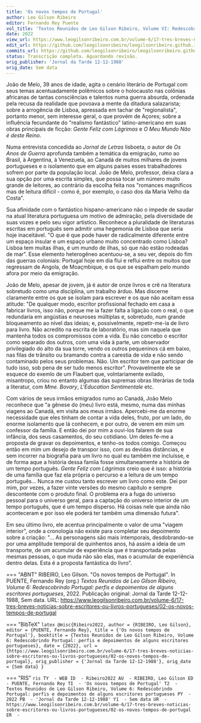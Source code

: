 ```yaml
---
title: 'Os novos tempos de Portugal'
author: Leo Gilson Ribeiro
editor: Fernando Rey Puente
vol_title: 'Textos Reunidos de Leo Gilson Ribeiro, Volume VI: Redescobrindo Portugal: perfis e depoimentos de alguns escritores portugueses'
date: 2022
view_url: https://www.leogilsonribeiro.com.br/volume-6/17-tres-breves-noticias-sobre-escritores-ou-livros-portugueses/02-os-novos-tempos-de-portugal
edit_url: https://github.com/leogilsonribeiro/leogilsonribeiro.github.io/edit/main/docs/markdown/volume-6/17-tres-breves-noticias-sobre-escritores-ou-livros-portugueses/02-os-novos-tempos-de-portugal.md
commits_url: https://github.com/leogilsonribeiro/leogilsonribeiro.github.io/commits/main/docs/markdown/volume-6/17-tres-breves-noticias-sobre-escritores-ou-livros-portugueses/02-os-novos-tempos-de-portugal.md
status: Transcrição completa. Aguardando revisão.
orig_publisher: 'Jornal da Tarde 12-12-1988'
orig_date: Sem data
---
```


João de Melo, 39 anos de idade, agita o cenário literário de Portugal com seus temas acentuadamente polêmicos sobre o holocausto nas colônias africanas de tantas consciências e talentos numa guerra absurda, ordenada pela recusa da realidade que povoava a mente da ditadura salazarista; sobre a arrogência de Lisboa, apressada em tachar de "regionalista", portanto menor, sem interesse geral, o que provém de Açores; sobre a influência fecundante do "realismo fantástico" latino-americano em suas obras principais de ficção: *Gente Feliz com Lágrimas* e *O Meu Mundo Não é deste Reino*.

Numa entrevista concedida ao *Jornal de Letras* lisboeta, o autor de *Os Anos de Guerra* aprofunda também a temática da emigração, rumo ao Brasil, à Argentina, à Venezuela, ao Canadá de muitos milhares de jovens portugueses e o isolamento que em alguns países esses trabalhadores sofrem por parte da população local. João de Melo, professor, deixa clara a sua opção por uma escrita simples, que possa tocar um número muito grande de leitores, ao contrário da escolha feita nos "romances magníficos mas de leitura difícil - como é, por exemplo, o caso dos da Maria Velho da Costa".

Sua afinidade com o fantástico hispano-americano não o impede de saudar na atual literatura portuguesa um motivo de admiração, pela diversidade de suas vozes e pelo seu vigor artístico. Reconhece a pluralidade de literaturas escritas em português sem admitir uma hegemonia de Lisboa que seria hoje inaceitável. "O que é que pode haver de radicalmente diferente entre um espaço insular e um espaço urbano muito concentrado como Lisboa? Lisboa tem muitas ilhas, é um mundo de ilhas, só que não estão rodeadas de mar". Esse elemento heterogêneo acentuou-se, a seu ver, depois do fim das guerras coloniais: Portugal hoje em dia flui e reflui entre os muitos que regressam de Angola, de Moaçmbique, e os que se espalham pelo mundo afora por meio da emigração.

João de Melo, apesar de jovem, já é autor de onze livros e crê na literatura sobretudo como uma disciplina, um trabalho árduo. Mas discerne claramente entre os que se isolam para escrever e os que não aceitam essa atitude: "De qualquer modo, escritor profissional fechado em casa a fabricar livros, isso não, porque me ia fazer falta a ligação com o real, o que redundaria em angústias e neuroses múltiplas e, sobretudo, num grande bloqueamento ao nível das ideias; e, possivelmente, repetir-me-ia de livro para livro. Não acredito na escrita de laboratório, mas sim naquela que mantenha todos os compromissos com a vida. Eu não concebo o escritor como separado dos outros, com uma vida à parte, um observador privilegiado do alto da sua torre, vendo os outros pequeninos cá em baixo, nas filas de trânsito ou bramando contra a carestia de vida e não sendo contaminado pelos seus problemas. Não. Um escritor tem que participar de tudo isso, sob pena de ser tudo menos escritor". Provavelmente ele se esquece do exemlo de um Flaubert que, volntariamente exilado, misantropo, criou no entanto algumas das supremas obras literárias de toda a literatur, com *Mme. Bovary*, *L'Education Sentimentale* etc.

Com vários de seus irmãos emigrados rumo ao Canadá, João Melo reconhece que "a gênese do (meu) livro está, mesmo, numa das minhas viagens ao Canadá, em visita aos meus irmãos. Apercebi-me da enorme necessidade que eles tinham de contar a vida deles, fruto, por um lado, do enorme isolamento que lá conhecem, e por outro, de verem em mim um confessor da família. E então dei por mim a ouvi-los falarem de sua infância, dos seus casamentos, do seu cotidiano. Um deles fe-me a proposta de gravar os depoimentos, e tenho-os todos comigo. Começou então em mim um desejo de transpor isso, com as devidas distâncias, e sem incorrer na biografia para um livro no qual eu também me incluísse, e de forma aque a história dessa famíia fosse simultaneamente a história de um tempo português. *Gente Feliz com Lágrimas* creio que é isso: a história de uma família que faz ela própria o percurso e a leitura de um tempo português... Nunca me custou tanto escrever um livro como este. Dei por mim, por vezes, a fazer vinte versões do mesmo capítulo e sempre descontente com o produto final. O problema era a fuga do universo pessoal para o universo geral, para a captação do universo interior de um tempo português, que é um tempo disperso. Há coisas nele que ainda não aconteceram e por isso ele poderá ter também uma dimensão futura".

Em seu último livro, ele acentua principalmente o valor de uma "viagem interior", onde a cronologia não existe para completar seu depoimento sobre a criação: "... As personagens são mais intemporais, desdobrando-se por uma amplitude temporal de quinhentos anos, há assim a ideia de um transporte, de um acumular de experiência que é transportada pelas mesmas pessoas, o que muda não são elas, mas o acumular de experiência dentro delas. Esta é a proposta fantástica do livro".


=== "ABNT"
    RIBEIRO, Leo Gilson. "Os novos tempos de Portugal". In PUENTE, Fernando Rey (org.) <em>Textos Reunidos de Leo Gilson Ribeiro, Volume 6: Redescobrindo Portugal: perfis e depoimentos de alguns escritores portugueses</em>, 2022. Publicação original: Jornal da Tarde 12-12-1988, Sem data. URL: <a href="stable_url">https://www.leogilsonribeiro.com.br/volume-6/17-tres-breves-noticias-sobre-escritores-ou-livros-portugueses/02-os-novos-tempos-de-portugal</a>

=== "BibTeX"
    ```latex
    @misc{Ribeiro2022,
    author = {RIBEIRO, Leo Gilson},
    editor = {PUENTE, Fernando Rey},
    title = {'Os novos tempos de Portugal'},
    booktitle = {Textos Reunidos de Leo Gilson Ribeiro, Volume 6: Redescobrindo Portugal: perfis e depoimentos de alguns escritores portugueses},
    date = {2022},
    url = {https://www.leogilsonribeiro.com.br/volume-6/17-tres-breves-noticias-sobre-escritores-ou-livros-portugueses/02-os-novos-tempos-de-portugal},
    orig_publisher = {'Jornal da Tarde 12-12-1988'},
    orig_date = {Sem data}
    }
    ```

=== "RIS"
    ```ris
    TY  - WEB
    ID  - Ribeiro2022
    AU  - RIBEIRO, Leo Gilson
    ED  - PUENTE, Fernando Rey
    TI  - 'Os novos tempos de Portugal'
    T2  - Textos Reunidos de Leo Gilson Ribeiro, Volume 6: Redescobrindo Portugal: perfis e depoimentos de alguns escritores portugueses
    PY  - 2022
    PB  - 'Jornal da Tarde 12-12-1988'
    Y1  - Sem data
    UR  - https://www.leogilsonribeiro.com.br/volume-6/17-tres-breves-noticias-sobre-escritores-ou-livros-portugueses/02-os-novos-tempos-de-portugal
    ER  - 
    ```
